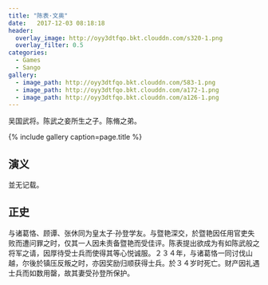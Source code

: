 ```yaml
---
title: "陈表·文奥"
date:   2017-12-03 08:18:18
header:
  overlay_image: http://oyy3dtfqo.bkt.clouddn.com/s320-1.png
  overlay_filter: 0.5
categories:
  - Games
  - Sango
gallery:
  - image_path: http://oyy3dtfqo.bkt.clouddn.com/583-1.png
  - image_path: http://oyy3dtfqo.bkt.clouddn.com/a172-1.png
  - image_path: http://oyy3dtfqo.bkt.clouddn.com/a126-1.png
---
```


吴国武将。陈武之妾所生之子。陈脩之弟。

{% include gallery caption=page.title %}

## 演义

並无记载。

## 正史

与诸葛恪、顾谭、张休同为皇太子·孙登学友。与暨艳深交，於暨艳因任用官吏失败而遭问罪之时，仅其一人因未责备暨艳而受佳评。陈表提出欲成为有如陈武般之将军之请，因厚待受士兵而使得其等心悦诚服。２３４年，与诸葛恪一同讨伐山越，尔後於镇压反叛之时，亦因奖励归顺获得士兵。於３４岁时死亡。财产因礼遇士兵而如数用罄，故其妻受孙登所保护。